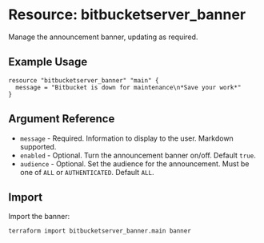 # Resource: bitbucketserver_banner

Manage the announcement banner, updating as required.

## Example Usage

```hcl
resource "bitbucketserver_banner" "main" {
  message = "Bitbucket is down for maintenance\n*Save your work*"
}
```

## Argument Reference

* `message` - Required. Information to display to the user. Markdown supported.
* `enabled` - Optional. Turn the announcement banner on/off. Default `true`.
* `audience` - Optional. Set the audience for the announcement. Must be one of `ALL` or `AUTHENTICATED`. Default `ALL`.

## Import

Import the banner:

```
terraform import bitbucketserver_banner.main banner
```
